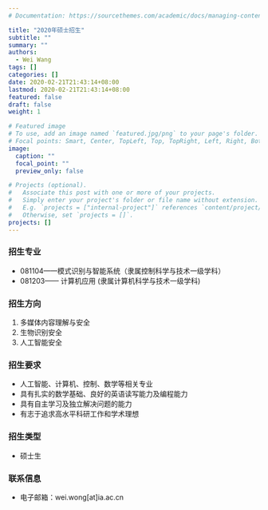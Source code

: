 ```yaml
---
# Documentation: https://sourcethemes.com/academic/docs/managing-content/

title: "2020年硕士招生"
subtitle: ""
summary: ""
authors:
  - Wei Wang
tags: []
categories: []
date: 2020-02-21T21:43:14+08:00
lastmod: 2020-02-21T21:43:14+08:00
featured: false
draft: false
weight: 1

# Featured image
# To use, add an image named `featured.jpg/png` to your page's folder.
# Focal points: Smart, Center, TopLeft, Top, TopRight, Left, Right, BottomLeft, Bottom, BottomRight.
image:
  caption: ""
  focal_point: ""
  preview_only: false

# Projects (optional).
#   Associate this post with one or more of your projects.
#   Simply enter your project's folder or file name without extension.
#   E.g. `projects = ["internal-project"]` references `content/project/deep-learning/index.md`.
#   Otherwise, set `projects = []`.
projects: []
---
```

### 招生专业

- 081104——模式识别与智能系统（隶属控制科学与技术一级学科）    
- 081203—— 计算机应用 (隶属计算机科学与技术一级学科)

### 招生方向

1. 多媒体内容理解与安全    
2. 生物识别安全    
3. 人工智能安全      

### 招生要求

- 人工智能、计算机、控制、数学等相关专业
- 具有扎实的数学基础、良好的英语读写能力及编程能力
- 具有自主学习及独立解决问题的能力
- 有志于追求高水平科研工作和学术理想

### 招生类型

- 硕士生 

### 联系信息

- 电子邮箱：wei.wong[at]ia.ac.cn
